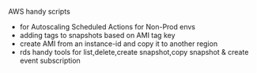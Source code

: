 
AWS handy scripts

 - for Autoscaling Scheduled Actions for Non-Prod envs 
 - adding tags to snapshots based on AMI tag key
 - create AMI from an instance-id and copy it to another region
 - rds handy tools for list,delete,create snapshot,copy snapshot & create event subscription
